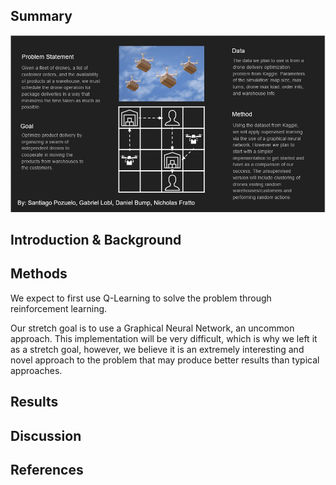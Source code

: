 ## Summary

<img src="img/infographic.png"/>

## Introduction & Background



## Methods

We expect to first use Q-Learning to solve the problem through reinforcement learning.

Our stretch goal is to use a Graphical Neural Network, an uncommon approach. This implementation will be very difficult, which is why we left it as a stretch goal, however, we believe it is an extremely interesting and novel approach to the problem that may produce better results than typical approaches.

## Results



## Discussion



## References



